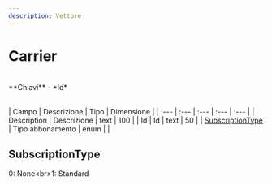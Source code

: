 ```yaml
---
description: Vettore
---
```

# Carrier

<br>
**Chiavi**
- *Id*
<br><br>

| Campo | Descrizione | Tipo | Dimensione | 
| :--- | :--- | :--- | :--- | :--- |
| Description | Descrizione | text | 100 |
| Id | Id | text | 50 |
| [SubscriptionType](#subscriptiontype) | Tipo abbonamento | enum |  |

SubscriptionType
---
0: None<br&gt;1: Standard


